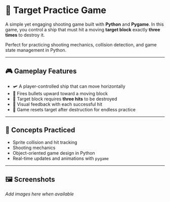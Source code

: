 # 🎯 Target Practice Game

A simple yet engaging shooting game built with **Python** and **Pygame**. In this game, you control a ship that must hit a moving **target block** exactly **three times** to destroy it.

Perfect for practicing shooting mechanics, collision detection, and game state management in Python.

---

## 🎮 Gameplay Features

- 🛩️ A player-controlled ship that can move horizontally
- 🔫 Fires bullets upward toward a moving block
- 🧱 Target block requires **three hits** to be destroyed
- 🎯 Visual feedback with each successful hit
- 🔄 Game resets target after destruction for endless practice

---

## 🧩 Concepts Practiced

- Sprite collision and hit tracking
- Shooting mechanics
- Object-oriented game design in Python
- Real-time updates and animations with `pygame`

---

## 🖼️ Screenshots

*Add images here when available*

